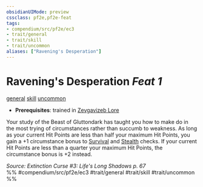 ```yaml
---
obsidianUIMode: preview
cssclass: pf2e,pf2e-feat
tags:
- compendium/src/pf2e/ec3
- trait/general
- trait/skill
- trait/uncommon
aliases: ["Ravening's Desperation"]
---
```

# Ravening's Desperation  *Feat 1*  
[general](../../rules/traits/general.md)  [skill](../../rules/traits/skill.md)  [uncommon](../../rules/traits/uncommon.md)  

- **Prerequisites**: trained in [Zevgavizeb Lore](../skills.md#Lore)

Your study of the Beast of Gluttondark has taught you how to make do in the most trying of circumstances rather than succumb to weakness. As long as your current Hit Points are less than half your maximum Hit Points, you gain a +1 circumstance bonus to [Survival](../skills.md#Survival) and [Stealth](../skills.md#Stealth) checks. If your current Hit Points are less than a quarter your maximum Hit Points, the circumstance bonus is +2 instead.

*Source: Extinction Curse #3: Life's Long Shadows p. 67*  
%% #compendium/src/pf2e/ec3 #trait/general #trait/skill #trait/uncommon %%